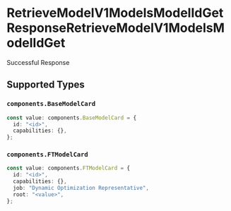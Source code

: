 # RetrieveModelV1ModelsModelIdGetResponseRetrieveModelV1ModelsModelIdGet

Successful Response


## Supported Types

### `components.BaseModelCard`

```typescript
const value: components.BaseModelCard = {
  id: "<id>",
  capabilities: {},
};
```

### `components.FTModelCard`

```typescript
const value: components.FTModelCard = {
  id: "<id>",
  capabilities: {},
  job: "Dynamic Optimization Representative",
  root: "<value>",
};
```

